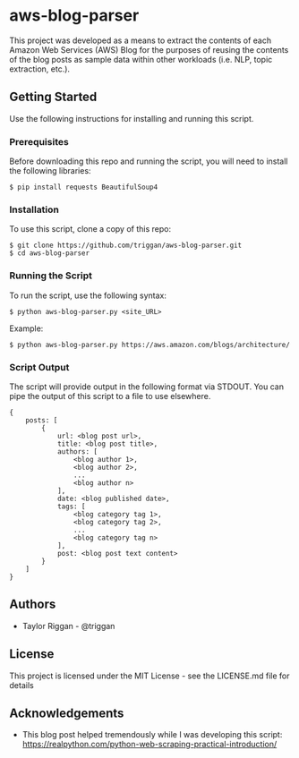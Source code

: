 # aws-blog-parser

This project was developed as a means to extract the contents of each Amazon Web Services (AWS) Blog for the purposes of reusing the contents of the blog posts as sample data within other workloads (i.e. NLP, topic extraction, etc.).

## Getting Started

Use the following instructions for installing and running this script.

### Prerequisites

Before downloading this repo and running the script, you will need to install the following libraries:

```
$ pip install requests BeautifulSoup4
```

### Installation

To use this script, clone a copy of this repo:

```
$ git clone https://github.com/triggan/aws-blog-parser.git
$ cd aws-blog-parser
```

### Running the Script

To run the script, use the following syntax:

```
$ python aws-blog-parser.py <site_URL>
```
Example:
```
$ python aws-blog-parser.py https://aws.amazon.com/blogs/architecture/
```

### Script Output

The script will provide output in the following format via STDOUT.  You can pipe the output of this script to a file to use elsewhere.

```
{
    posts: [
        {
            url: <blog post url>,
            title: <blog post title>,
            authors: [
                <blog author 1>,
                <blog author 2>,
                ...
                <blog author n>
            ],
            date: <blog published date>,
            tags: [
                <blog category tag 1>,
                <blog category tag 2>,
                ...
                <blog category tag n>
            ],
            post: <blog post text content>
        }
    ]
}
```

## Authors

- Taylor Riggan - @triggan

## License

This project is licensed under the MIT License - see the LICENSE.md file for details

## Acknowledgements

- This blog post helped tremendously while I was developing this script: https://realpython.com/python-web-scraping-practical-introduction/